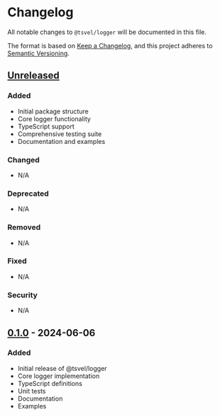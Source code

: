 # Changelog

All notable changes to `@tsvel/logger` will be documented in this file.

The format is based on [Keep a Changelog](https://keepachangelog.com/en/1.0.0/),
and this project adheres to [Semantic Versioning](https://semver.org/spec/v2.0.0.html).

## [Unreleased]

### Added
- Initial package structure
- Core logger functionality
- TypeScript support
- Comprehensive testing suite
- Documentation and examples

### Changed
- N/A

### Deprecated
- N/A

### Removed
- N/A

### Fixed
- N/A

### Security
- N/A

## [0.1.0] - 2024-06-06

### Added
- Initial release of @tsvel/logger
- Core logger implementation
- TypeScript definitions
- Unit tests
- Documentation
- Examples

[Unreleased]: https://github.com/tsvel/tsvel/compare/logger-v0.1.0...HEAD
[0.1.0]: https://github.com/tsvel/tsvel/releases/tag/logger-v0.1.0

